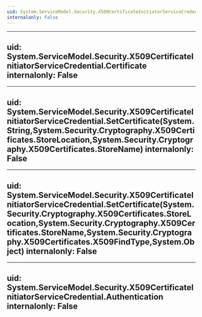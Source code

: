 ```yaml
---
uid: System.ServiceModel.Security.X509CertificateInitiatorServiceCredential
internalonly: False
---
```


---
uid: System.ServiceModel.Security.X509CertificateInitiatorServiceCredential.Certificate
internalonly: False
---

---
uid: System.ServiceModel.Security.X509CertificateInitiatorServiceCredential.SetCertificate(System.String,System.Security.Cryptography.X509Certificates.StoreLocation,System.Security.Cryptography.X509Certificates.StoreName)
internalonly: False
---

---
uid: System.ServiceModel.Security.X509CertificateInitiatorServiceCredential.SetCertificate(System.Security.Cryptography.X509Certificates.StoreLocation,System.Security.Cryptography.X509Certificates.StoreName,System.Security.Cryptography.X509Certificates.X509FindType,System.Object)
internalonly: False
---

---
uid: System.ServiceModel.Security.X509CertificateInitiatorServiceCredential.Authentication
internalonly: False
---
